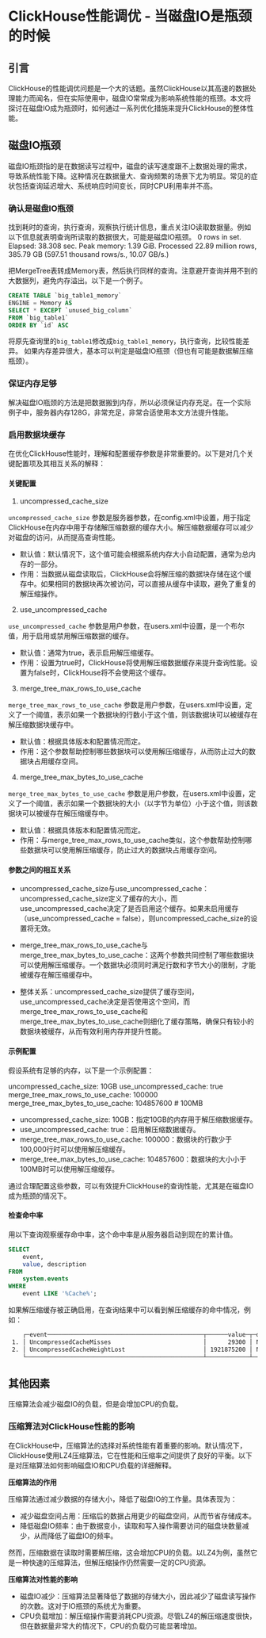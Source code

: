 # ClickHouse性能调优 - 当磁盘IO是瓶颈的时候

## 引言

ClickHouse的性能调优问题是一个大的话题。虽然ClickHouse以其高速的数据处理能力而闻名，但在实际使用中，磁盘IO常常成为影响系统性能的瓶颈。本文将探讨在磁盘IO成为瓶颈时，如何通过一系列优化措施来提升ClickHouse的整体性能。

## 磁盘IO瓶颈
磁盘IO瓶颈指的是在数据读写过程中，磁盘的读写速度跟不上数据处理的需求，导致系统性能下降。这种情况在数据量大、查询频繁的场景下尤为明显。常见的症状包括查询延迟增大、系统响应时间变长，同时CPU利用率并不高。

### 确认是磁盘IO瓶颈

找到耗时的查询，执行查询，观察执行统计信息，重点关注IO读取数据量。例如以下信息就表明查询所读取的数据很大，可能是磁盘IO瓶颈。
0 rows in set. Elapsed: 38.308 sec. Peak memory: 1.39 GiB. Processed 22.89 million rows, 385.79 GB (597.51 thousand rows/s., 10.07 GB/s.)

把MergeTree表转成Memory表，然后执行同样的查询。注意避开查询并用不到的大数据列，避免内存溢出。以下是一个例子。

```SQL
CREATE TABLE `big_table1_memory`
ENGINE = Memory AS
SELECT * EXCEPT `unused_big_column`
FROM `big_table1`
ORDER BY `id` ASC
```

将原先查询里的`big_table1`修改成`big_table1_memory`，执行查询，比较性能差异。
如果内存差异很大，基本可以判定是磁盘IO瓶颈（但也有可能是数据解压缩瓶颈）。

### 保证内存足够

解决磁盘IO瓶颈的方法是把数据搬到内存，所以必须保证内存充足。在一个实际例子中，服务器内存128G，非常充足，非常合适使用本文方法提升性能。

### 启用数据块缓存

在优化ClickHouse性能时，理解和配置缓存参数是非常重要的。以下是对几个关键配置项及其相互关系的解释：

#### 关键配置
1. uncompressed_cache_size

`uncompressed_cache_size` 参数是服务器参数，在config.xml中设置，用于指定ClickHouse在内存中用于存储解压缩数据的缓存大小。解压缩数据缓存可以减少对磁盘的访问，从而提高查询性能。
- 默认值：默认情况下，这个值可能会根据系统内存大小自动配置，通常为总内存的一部分。
- 作用：当数据从磁盘读取后，ClickHouse会将解压缩的数据块存储在这个缓存中。如果相同的数据块再次被访问，可以直接从缓存中读取，避免了重复的解压缩操作。

2. use_uncompressed_cache

`use_uncompressed_cache` 参数是用户参数，在users.xml中设置，是一个布尔值，用于启用或禁用解压缩数据的缓存。
- 默认值：通常为true，表示启用解压缩缓存。
- 作用：设置为true时，ClickHouse将使用解压缩数据缓存来提升查询性能。设置为false时，ClickHouse将不会使用这个缓存。

3. merge_tree_max_rows_to_use_cache

`merge_tree_max_rows_to_use_cache` 参数是用户参数，在users.xml中设置，定义了一个阈值，表示如果一个数据块的行数小于这个值，则该数据块可以被缓存在解压缩数据块缓存中。
- 默认值：根据具体版本和配置情况而定。
- 作用：这个参数帮助控制哪些数据块可以使用解压缩缓存，从而防止过大的数据块占用缓存空间。

4. merge_tree_max_bytes_to_use_cache

`merge_tree_max_bytes_to_use_cache` 参数是用户参数，在users.xml中设置，定义了一个阈值，表示如果一个数据块的大小（以字节为单位）小于这个值，则该数据块可以被缓存在解压缩缓存中。
- 默认值：根据具体版本和配置情况而定。
- 作用：与merge_tree_max_rows_to_use_cache类似，这个参数帮助控制哪些数据块可以使用解压缩缓存，防止过大的数据块占用缓存空间。

#### 参数之间的相互关系

- uncompressed_cache_size与use_uncompressed_cache：uncompressed_cache_size定义了缓存的大小，而use_uncompressed_cache决定了是否启用这个缓存。如果未启用缓存（use_uncompressed_cache = false），则uncompressed_cache_size的设置将无效。

- merge_tree_max_rows_to_use_cache与merge_tree_max_bytes_to_use_cache：这两个参数共同控制了哪些数据块可以使用解压缩缓存。一个数据块必须同时满足行数和字节大小的限制，才能被缓存在解压缩缓存中。

- 整体关系：uncompressed_cache_size提供了缓存空间，use_uncompressed_cache决定是否使用这个空间，而merge_tree_max_rows_to_use_cache和merge_tree_max_bytes_to_use_cache则细化了缓存策略，确保只有较小的数据块被缓存，从而有效利用内存并提升性能。

#### 示例配置
假设系统有足够的内存，以下是一个示例配置：

uncompressed_cache_size: 10GB
use_uncompressed_cache: true
merge_tree_max_rows_to_use_cache: 100000
merge_tree_max_bytes_to_use_cache: 104857600  # 100MB

- uncompressed_cache_size: 10GB：指定10GB的内存用于解压缩数据缓存。
- use_uncompressed_cache: true：启用解压缩数据缓存。
- merge_tree_max_rows_to_use_cache: 100000：数据块的行数少于100,000行时可以使用解压缩缓存。
- merge_tree_max_bytes_to_use_cache: 104857600：数据块的大小小于100MB时可以使用解压缩缓存。

通过合理配置这些参数，可以有效提升ClickHouse的查询性能，尤其是在磁盘IO成为瓶颈的情况下。

#### 检查命中率
用以下查询观察缓存命中率，这个命中率是从服务器启动到现在的累计值。

```sql
SELECT
    event,
    value, description
FROM
    system.events
WHERE
    event LIKE '%Cache%';
```

如果解压缩缓存被正确启用，在查询结果中可以看到解压缩缓存的命中情况，例如：

```bash
    ┌─event────────────────────────────────────────────┬──────value─┬─description───────────────────────────────────────────────────────────────────────────────────────────────────────────────────────────────────────────────────┐
 1. │ UncompressedCacheMisses                          │      29300 │ Number of times a block of data has not been found in the uncompressed cache (and required decompression).                                                    │
 2. │ UncompressedCacheWeightLost                      │ 1921875200 │ Number of bytes evicted from the uncompressed cache.                                                                                                          │
    └──────────────────────────────────────────────────┴────────────┴───────────────────────────────────────────────────────────────────────────────────────────────────────────────────────────────────────────────────────────────┘
```

## 其他因素

压缩算法会减少磁盘IO的负载，但是会增加CPU的负载。

### 压缩算法对ClickHouse性能的影响

在ClickHouse中，压缩算法的选择对系统性能有着重要的影响。默认情况下，ClickHouse使用LZ4压缩算法，它在性能和压缩率之间提供了良好的平衡。以下是对压缩算法如何影响磁盘IO和CPU负载的详细解释。

**压缩算法的作用**

压缩算法通过减少数据的存储大小，降低了磁盘IO的工作量。具体表现为：
- 减少磁盘空间占用：压缩后的数据占用更少的磁盘空间，从而节省存储成本。
- 降低磁盘IO频率：由于数据变小，读取和写入操作需要访问的磁盘块数量减少，从而降低了磁盘IO的频率。

然而，压缩数据在读取时需要解压缩，这会增加CPU的负载。以LZ4为例，虽然它是一种快速的压缩算法，但解压缩操作仍然需要一定的CPU资源。

**压缩算法对性能的影响**

- 磁盘IO减少：压缩算法显著降低了数据的存储大小，因此减少了磁盘读写操作的次数。这对于IO瓶颈的系统尤为重要。
- CPU负载增加：解压缩操作需要消耗CPU资源。尽管LZ4的解压缩速度很快，但在数据量非常大的情况下，CPU的负载仍可能显著增加。

